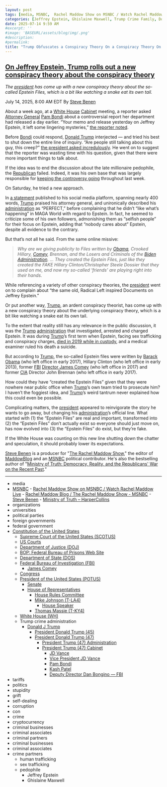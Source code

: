 ```yaml
---
layout: post
tags: [media, MSNBC,  Rachel Maddow Show on MSNBC / Watch Rachel Maddow Live,  Rachel Maddow Blog / The Rachel Maddow Show - MSNBC,  Steve Benen,  Ministry of Truth – HarperCollins, organizations, universities, political parties, foreign governments, federal government, Constitution of the United States, Supreme Court of the United States (SCOTUS), US Courts, Department of Justice (DOJ), BOP –  Federal Bureau of Prisons Web Site, Department of State (DOS), Federal Bureau of Investigation (FBI), James Comey, Congress, President of the United States (POTUS), Senate, House of Representatives, House Rules Committee, Mike Johnson (T-LA4), House Speaker, Thomas Massie (T-KY4), White House (WH), Trump crime administration, Donald J Trump, President Donald Trump (45), President Donald Trump (47), President Trump (47) Administration, President Trump (47) Cabinet, JD Vance, Vice President JD Vance, Pam Bondi, Kash Patel, Deputy Director Dan Bongino — FBI, tariffs, politics, stupidity, grift, self-dealing, corruption, con, crime, cryptocurrency, criminal businesses, criminal associates, criminal partners, criminal businesses, criminal associates, crime partners, human trafficking, sex trafficking, pedophile, Jeffrey Epstein, Ghislaine Maxwell]
categories: [Jeffrey Epstein, Ghislaine Maxwell, Trump Crime Family, Donald Trump]
date: 2025-07-14 9:59 AM
#excerpt: ''
#image: 'BASEURL/assets/blog/img/.png'
#description:
#permalink:
title: "Trump Obfuscates a Conspiracy Theory On a Conspiracy Theory On the Epstein Files"
---
```



## [On Jeffrey Epstein, Trump rolls out a new conspiracy theory about the conspiracy theory](https://www.msnbc.com/rachel-maddow-show/maddowblog/jeffrey-epstein-trump-rolls-new-conspiracy-theory-conspiracy-theory-rcna218606)

*The [president](https://www.whitehouse.gov/) has come up with a new conspiracy theory about the so-called Epstein Files, which is a bit like watching a snake eat its own tail.*

July 14, 2025, 8:00 AM EDT
By [Steve Benen](https://www.msnbc.com/author/steve-benen-ncpn433601)

About a week ago, at a [White House](https://www.whitehouse.gov/) [Cabinet](https://www.whitehouse.gov/[administration](https://www.whitehouse.gov/administration/)/the-cabinet/) meeting, a reporter asked [Attorney General](https://www.justice.gov/) [Pam Bondi](https://www.justice.gov/ag/staff-profile/meet-attorney-general/) about a controversial report her department had released a day earlier. “Your memo and release yesterday on Jeffrey Epstein, it left some lingering mysteries,” [the reporter noted](https://rollcall.com/factbase/trump/transcript/donald-trump-remarks-cabinet-meeting-july-8-2025/).

Before [Bondi](https://www.justice.gov/ag/staff-profile/meet-attorney-general/) could respond, [Donald Trump](https://www.donaldjtrump.com/) interjected — and tried his best to shut down the entire line of inquiry. “Are people still talking about this guy, this creep?” [the president asked incredulously](https://www.msnbc.com/rachel-maddow-show/maddowblog/trump-tries-shut-epstein-questions-democrats-starting-asking-rcna217707). He went on to suggest that the reporter was wasting time with his question, given that there were more important things to talk about.

If the idea was to end the discussion about the late millionaire pedophile, the [Republican](https://www.gop.com/) failed. Indeed, it was his own base that was largely responsible for [keeping the controversy going](https://www.nbcnews.com/politics/trump-[administration](https://www.whitehouse.gov/administration/)/trump-faces-revolt-maga-base-epstein-files-rcna218385) throughout last week.

On Saturday, he tried a new approach.

In [a statement](https://truthsocial.com/@realDonaldTrump](https://www.donaldjtrump.com/)/114842356238631061) published to his social media platform, spanning nearly 400 words, [Trump](https://www.donaldjtrump.com/) praised his attorney general, and unironically described his [administration](https://www.whitehouse.gov/administration/) as “PERFECT,” before complaining that he didn’t “like what’s happening” in MAGA World with regard to Epstein. In fact, he seemed to criticize some of his own followers, admonishing them as “selfish people” for their focus on Epstein, adding that “nobody cares about” Epstein, despite all evidence to the contrary.

But that’s not all he said. From the same online missive:

> *Why are we giving publicity to Files written by [Obama](https://obamawhitehouse.archives.gov/), Crooked Hillary, [Comey](https://www.fbi.gov/history/directors/james-b-comey/), Brennan, and the Losers and Criminals of the [Biden Administration](https;//bidenwhitehouse.archives.gov/). ... They created the Epstein Files, just like they created the FAKE Hillary Clinton/Christopher Steele Dossier that they used on me, and now my so-called ‘friends’ are playing right into their hands.*

While referencing a variety of other conspiracy theories, the [president](https://www.whitehouse.gov/) went on to complain about “the same old, Radical Left inspired Documents on Jeffrey Epstein.”

Or put another way, [Trump](https://www.donaldjtrump.com/), an ardent conspiracy theorist, has come up with a new conspiracy theory about the underlying conspiracy theory, which is a bit like watching a snake eat its own tail.

To the extent that reality still has any relevance in the public discussion, it was the [Trump](https://www.donaldjtrump.com/) [administration](https://www.whitehouse.gov/administration/) that investigated, arrested and charged Epstein. It was during [Trump](https://www.donaldjtrump.com/)’s first term when Epstein, facing sex trafficking and conspiracy charges, [died in 2019 while in custody](https://www.nbcnews.com/news/us-news/jeffrey-epstein-died-suicide-manhattan-jail-cell-medical-examiner-says-n1041571), and a medical examiner ruled his death a suicide.

But according to [Trump](https://www.donaldjtrump.com/), the so-called Epstein files were written by [Barack Obama](https://obamawhitehouse.archives.gov/) (who left office in early 2017), Hillary Clinton (who left office in early 2013), former [FBI](https://www.fbi.gov/) [Director James Comey](https://www.fbi.gov/history/directors/james-b-comey/) (who left office in 2017) and former [CIA](https://www.cia.gov/) Director John Brennan (who left office in early 2017).

How could they have “created the Epstein Files” given that they were nowhere near public office when [Trump](https://www.donaldjtrump.com/)’s own team tried to prosecute him? I haven’t the foggiest idea, and [Trump](https://www.donaldjtrump.com/)’s weird tantrum never explained how this could even be possible.

Complicating matters, the [president](https://www.whitehouse.gov/) appeared to reinvigorate the story he wants to go away, but changing his [administration](https://www.whitehouse.gov/administration/)’s official line. What started with (1) the “Epstein Files” are real and important, transformed into (2) the “Epstein Files” don’t actually exist so everyone should just move on, has now evolved into (3) the “Epstein Files” do exist, but they’re fake.

If the White House was counting on this new line shutting down the chatter and speculation, it should probably lower its expectations.

[Steve Benen](https://www.msnbc.com/author/steve-benen-ncpn433601) is a producer for "[The Rachel Maddow Show](https://www.msnbc.com/rachel-maddow-show)," the editor of [MaddowBlog](https://www.msnbc.com/maddowblog) and an [MSNBC](https://www.msnbc.com/) political contributor. He's also the bestselling author of "[Ministry of Truth: Democracy, Reality, and the Republicans' War on the Recent Past](https://www.harpercollins.com/products/ministry-of-truth-steve-benen)."

----
- media
- [MSNBC](https://www.msnbc.com/)
        - [Rachel Maddow Show on MSNBC / Watch Rachel Maddow Live](https://www.msnbc.com/rachel-maddow-show)
            - [Rachel Maddow Blog / The Rachel Maddow Show - MSNBC](https://www.msnbc.com/maddowblog)
        - [Steve Benen](https://www.msnbc.com/author/steve-benen-ncpn433601)
            - [Ministry of Truth – HarperCollins](https://www.harpercollins.com/products/ministry-of-truth-steve-benen)
- organizations 
- universities 
- political parties 
- foreign governments
- federal government 
- [Constitution of the United States](https://constitution.congress.gov/)
    - [Supreme Court of the United States (SCOTUS)](https://www.supremecourt.gov/)
    - [US Courts](https://www.uscourts.gov/)
    - [Department of Justice (DOJ)](https://www.justice.gov/)
    - [BOP: Federal Bureau of Prisons Web Site](https://www.bop.gov/)
    - [Department of State (DOS)](https://www.state.gov/)
    - [Federal Bureau of Investigation (FBI)](https://www.fbi.gov/)
        - [James Comey](https://www.fbi.gov/history/directors/james-b-comey)
    - [Congress](https;//www.congress.gov/)
    - [President of the United States (POTUS)](https://www.whitehouse.gov/)
        - [Senate](https://www.senate.gov/)
        - [House of Representatives](https://www.house.gov/)
            - [House Rules Committee](https://rules.house.gov/)
            - [Mike Johnson (T-LA4)](https://mikejohnson.house.gov/)
                - [House Speaker](https://www.speaker.gov/) 
            - [Thomas Massie (T-KY4)](https://massie.house.gov/)
    - [White House (WH)](https://www.whitehouse.gov/)
    - Trump crime administration 
        - [Donald J Trump](https://www.donaldjtrump.com/)
            - [President Donald Trump (45)](https://trumpwhitehouse.archives.gov/)
            - [President Donald Trump (47)](https://www.whitehouse.gov/administration/donald-j-trump/)
                - [President Trump (47) Administration](https://www.whitehouse.gov/administration/)
                - [President Trump (47) Cabinet](https://www.whitehouse.gov/administration/the-cabinet/)
                    - [JD Vance](https://www.linkedin.com/in/jd-vance-770a9047/)
                    - [Vice President JD Vance](https://www.whitehouse.gov/administration/jd-vance/)
                    - [Pam Bondi](https://www.justice.gov/ag/staff-profile/meet-attorney-general)
                    - [Kash Patel](https://www.fbi.gov/about/leadership-and-structure/director-patel)
                    - [Deputy Director Dan Bongino — FBI](https://www.fbi.gov/about/leadership-and-structure/deputy-director-dan-bongino)
- tariffs
- politics
- stupidity
- grift
- self-dealing
- corruption
- con
- crime
- cryptocurrency 
- criminal businesses
- criminal associates
- criminal partners
- criminal businesses
- criminal associates
- crime partners
    - human trafficking 
    - sex trafficking 
    - pedophile 
        - Jeffrey Epstein 
        - Ghislaine Maxwell
